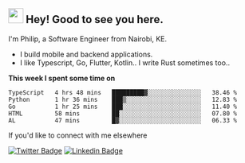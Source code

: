 <h2><img src="https://slackmojis.com/emojis/3643-cool-doge/download" width="30"/> Hey! Good to see you here.</h2>

<p>I'm Philip, a Software Engineer from Nairobi, KE. 

- I build mobile and backend applications.
- I like Typescript, Go, Flutter, Kotlin.. I write Rust sometimes too..</p>

**This week I spent some time on**
<!--START_SECTION:waka-->

```text
TypeScript   4 hrs 48 mins   █████████▓░░░░░░░░░░░░░░░   38.46 %
Python       1 hr 36 mins    ███▒░░░░░░░░░░░░░░░░░░░░░   12.83 %
Go           1 hr 25 mins    ███░░░░░░░░░░░░░░░░░░░░░░   11.40 %
HTML         58 mins         ██░░░░░░░░░░░░░░░░░░░░░░░   07.80 %
AL           47 mins         █▓░░░░░░░░░░░░░░░░░░░░░░░   06.33 %
```

<!--END_SECTION:waka-->

If you'd like to connect with me elsewhere

[![Twitter Badge](https://img.shields.io/badge/-Twitter-1ca0f1?style=flat-square&labelColor=1ca0f1&logo=twitter&logoColor=white&link=https://twitter.com/_diogorodrigues)](https://twitter.com/kimathiphil)  [![Linkedin Badge](https://img.shields.io/badge/-LinkedIn-blue?style=flat-square&logo=Linkedin&logoColor=white&link=https://www.linkedin.com/in/philip-kimathi-2604a9114/)](https://www.linkedin.com/in/philip-kimathi-2604a9114/)

